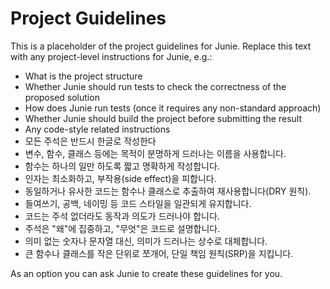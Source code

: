 # Project Guidelines

This is a placeholder of the project guidelines for Junie.
Replace this text with any project-level instructions for Junie, e.g.:

* What is the project structure
* Whether Junie should run tests to check the correctness of the proposed solution
* How does Junie run tests (once it requires any non-standard approach)
* Whether Junie should build the project before submitting the result
* Any code-style related instructions
* 모든 주석은 반드시 한글로 작성한다
* 변수, 함수, 클래스 등에는 목적이 분명하게 드러나는 이름을 사용합니다.
* 함수는 하나의 일만 하도록 짧고 명확하게 작성합니다.
* 인자는 최소화하고, 부작용(side effect)을 피합니다.
* 동일하거나 유사한 코드는 함수나 클래스로 추출하여 재사용합니다(DRY 원칙).
* 들여쓰기, 공백, 네이밍 등 코드 스타일을 일관되게 유지합니다.
* 코드는 주석 없더라도 동작과 의도가 드러나야 합니다.
* 주석은 "왜"에 집중하고, "무엇"은 코드로 설명합니다.
* 의미 없는 숫자나 문자열 대신, 의미가 드러나는 상수로 대체합니다.
* 큰 함수나 클래스를 작은 단위로 쪼개어, 단일 책임 원칙(SRP)을 지킵니다.

As an option you can ask Junie to create these guidelines for you.
